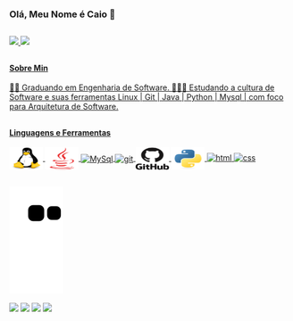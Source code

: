 
### Olá, Meu Nome é Caio 👋

##

<div>
    <a href="https://github.com/CaioGunz">
    <img height="180em" src="https://github-readme-stats.vercel.app/api?username=CaioGunz&show_icons=true&theme=radical"/>
    <img height="180em" src="https://github-readme-stats.vercel.app/api/top-langs/?username=CaioGunz&layout=compact&langs_count=8&theme=radical"/>
</div>
    
##
    
#### Sobre Min
👨‍🎓 Graduando em Engenharia de Software.
👨🏻‍💻 Estudando a cultura de Software e suas ferramentas Linux | Git | Java | Python | Mysql | com foco para Arquitetura de Software.
    
##
  
 #### Linguagens e Ferramentas
  
<div style="display: inline_block">
  <img align="center" alt="linux" height="40" width="60" src="https://raw.githubusercontent.com/devicons/devicon/master/icons/linux/linux-original.svg" />
  <img align="center" alt="java" height="40" width="60" src="https://raw.githubusercontent.com/devicons/devicon/master/icons/java/java-plain.svg" /> 
  <img align="center" alt="MySql" height="40" width="60"  src="https://cdn.jsdelivr.net/gh/devicons/devicon/icons/mysql/mysql-original-wordmark.svg" />
  <img align="center" alt="git" height="40" width="60" src="https://cdn.jsdelivr.net/gh/devicons/devicon/icons/git/git-original-wordmark.svg" />
  <img align="center" alt="github" height="40" width="60" src="https://github.com/devicons/devicon/blob/master/icons/github/github-original-wordmark.svg" />
  <img align="center" alt="Python" height="40" width="60" src="https://github.com/devicons/devicon/blob/master/icons/python/python-original.svg" />
  <img aling="center" alt="html" height="40" width="60" src="https://icongr.am/devicon/html5-original-wordmark.svg?size=148&color=ffffff" />
  <img aling="center" alt="css" height="40" width="60" src="https://icongr.am/devicon/css3-plain-wordmark.svg?size=148&color=0091ff" />
</div>
    
##
    
  ![Snake animation](https://github.com/CaioGunz/CaioGunz/blob/output/github-contribution-grid-snake.svg)
 
<div> 
    <a href="https://br.linkedin.com/in/caiobarbosadearaujo" target="_blank"><img src="https://img.shields.io/badge/linkedin-%230077B5.svg?style=for-the-badge&logo=linkedin&logoColor=white" target="_blank"></a>
    <a href = "mailto:caiobarbosa2404@hotmail.com"><img src="https://img.shields.io/badge/-Gmail-%23333?style=for-the-badge&logo=gmail&logoColor=white" target="_blank"></a>
    <a href="https://discord.gg/XdYzcCxXtk" target="_blank"><img src="https://img.shields.io/badge/Discord-7289DA?style=for-the-badge&logo=discord&logoColor=white" target="_blank"></a>
    <a href="https://www.instagram.com/caio_gunz/" target="_blank"><img src="https://img.shields.io/badge/-Instagram-%23E4405F?style=for-the-badge&logo=instagram&logoColor=white" target="_blank"></a>
</div>
